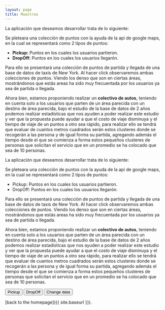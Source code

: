 ```yaml
---
layout: page
title: Muestras
---
```

La aplicación que deseamos desarrollar trata de lo siguiente:

Se pleteara una colección de puntos con la ayuda de la api de google maps, en la cual se representará como 2 tipos de puntos:

* **Pickup:** Puntos en los cuales los usuarios partieron.
* **DropOff:** Puntos en los cuales los usuarios llegarón.

Para ello se presentará una colección de puntos de partida y llegada de una base de datos de taxis de New York. Al hacer click observaremos ambas colecciones de puntos. Viendo los denso que son en ciertas áreas, mostrándonos que estás areas ha sido muy frecuentada por los usuarios ya sea de partida o llegada.

Ahora bien, estamos proponiendo realizar un **colectivo de autos**, teniendo en cuenta solo a los usuarios que parten de un área parecida con un destino de área parecida, bajo el estudio de la base de datos de 2 años podemos realizar estadísticas que nos ayuden a poder realizar este estudio y ver que la propuesta puede ayudar a que el costo de viaje disminuya y el tiempo de viaje de un puntos a otro sea rápido, para realizar ello se tendrá que evaluar de cuantos metros cuadrados serán estos clusteres donde se recogerán a las persona y de igual forma su partida, agregando además el tiempo desde el que se comienza a forma estos pequeños clusteres de personas que solicitan el servicio que en un promedio se ha colocado que sea de 10 personas.

La aplicación que deseamos desarrollar trata de lo siguiente:

Se pleteara una colección de puntos con la ayuda de la api de google maps, en la cual se representará como 2 tipos de puntos:

* Pickup:  Puntos en los cuales los usuarios partieron.
* DropOff: Puntos en los cuales los usuarios llegarón.

Para ello se presentará una colección de puntos de partida y llegada de una base de datos de taxis de New York. Al hacer click observaremos ambas colecciones de puntos. Viendo los denso que son en ciertas áreas, mostrándonos que estás areas ha sido muy frecuentada por los usuarios ya sea de partida o llegada.

Ahora bien, estamos proponiendo realizar un **colectivo de autos**, teniendo en cuenta solo a los usuarios que parten de un área parecida con un destino de área parecida, bajo el estudio de la base de datos de 2 años podemos realizar estadísticas que nos ayuden a poder realizar este estudio y ver que la propuesta puede ayudar a que el costo de viaje disminuya y el tiempo de viaje de un puntos a otro sea rápido, para realizar ello se tendrá que evaluar de cuantos metros cuadrados serán estos clusteres donde se recogerán a las persona y de igual forma su partida, agregando además el tiempo desde el que se comienza a forma estos pequeños clusteres de personas que solicitan el servicio que en un promedio se ha colocado que sea de 10 personas.

<div id="floating-panel">
  <button onclick="changeData('Pickup')">Pickup</button>
  <button onclick="changeData('DropOff')">DropOff</button>
  <button onclick="changeData()">Change data</button>
</div>

<div id="map"></div>

[back to the homepage]({{ site.baseurl }}).
